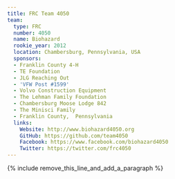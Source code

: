 ```yaml
---
title: FRC Team 4050
team:
  type: FRC
  number: 4050
  name: Biohazard
  rookie_year: 2012
  location: Chambersburg, Pennsylvania, USA
  sponsors:
  - Franklin County 4-H
  - TE Foundation
  - JLG Reaching Out
  - 'VFW Post #1599'
  - Volvo Construction Equipment
  - The Lehman Family Foundation
  - Chambersburg Moose Lodge 842
  - The Minisci Family
  - Franklin County,  Pennsylvania
  links:
    Website: http://www.biohazard4050.org
    GitHub: https://github.com/team4050
    Facebook: https://www.facebook.com/biohazard4050
    Twitter: https://twitter.com/frc4050
---
```


{% include remove_this_line_and_add_a_paragraph %}